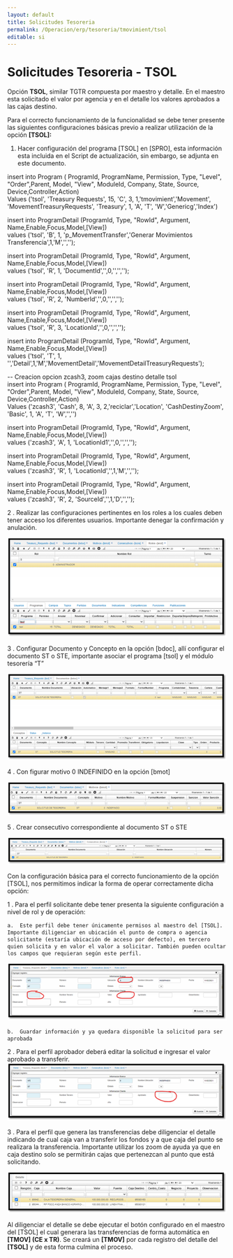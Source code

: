 ```yaml
---
layout: default
title: Solicitudes Tesoreria
permalink: /Operacion/erp/tesoreria/tmovimient/tsol
editable: si
---
```


# Solicitudes Tesoreria - TSOL  

Opción **TSOL**, similar TGTR compuesta por maestro y detalle. En el maestro esta solicitado el valor por agencia y en el detalle los valores aprobados a las cajas destino.  

Para el correcto funcionamiento de la funcionalidad se debe tener presente las siguientes configuraciones básicas previo a realizar utilización de la opción **[TSOL]:**  

1.	Hacer configuración del programa [TSOL] en [SPRO], esta información esta incluida en el Script de actualización, sin embargo, se adjunta en este documento.  

insert into Program ( ProgramId, ProgramName, Permission, Type, "Level", "Order",Parent, Model, "View", ModuleId, Company, State, Source, Device,Controller,Action)  
Values ('tsol', 'Treasury Requests', 15, 'C', 3, 1,'tmovimient','Movement', 'MovementTreasuryRequests', 'Treasury', 1, 'A', 'T', 'W','Genericg','Index')  

insert into ProgramDetail (ProgramId, Type, "RowId", Argument, Name,Enable,Focus,Model,[View])  
values ('tsol', 'B', 1, 'p_MovementTransfer','Generar Movimientos Transferencia',1,'M','','');  

insert into ProgramDetail (ProgramId, Type, "RowId", Argument, Name,Enable,Focus,Model,[View])  
values ('tsol', 'R', 1, 'DocumentId','',0,'','','');  

insert into ProgramDetail (ProgramId, Type, "RowId", Argument, Name,Enable,Focus,Model,[View])  
values ('tsol', 'R', 2, 'NumberId','',0,'','','');  

insert into ProgramDetail (ProgramId, Type, "RowId", Argument, Name,Enable,Focus,Model,[View])  
values ('tsol', 'R', 3, 'LocationId','',0,'','','');  

insert into ProgramDetail (ProgramId, Type, "RowId", Argument, Name,Enable,Focus,Model,[View])  
values ('tsol', 'T', 1, '','Detail',1,'M','MovementDetail','MovementDetailTreasuryRequests');  

-- Creacion opcion zcash3, zoom cajas destino detalle tsol   
insert into Program ( ProgramId, ProgramName, Permission, Type, "Level", "Order",Parent, Model, "View", ModuleId,       Company, State, Source, Device,Controller,Action)  
Values ('zcash3', 'Cash', 8, 'A', 3, 2,'reciclar','Location', 'CashDestinyZoom', 'Basic', 1, 'A', 'T', 'W','','')  

insert into ProgramDetail (ProgramId, Type, "RowId", Argument, Name,Enable,Focus,Model,[View])  
values ('zcash3', 'A', 1, 'LocationId1','',0,'','','');  

insert into ProgramDetail (ProgramId, Type, "RowId", Argument, Name,Enable,Focus,Model,[View])  
values ('zcash3', 'R', 1, 'LocationId','',1,'M','','');  

insert into ProgramDetail (ProgramId, Type, "RowId", Argument, Name,Enable,Focus,Model,[View])  
values ('zcash3', 'R', 2, 'SourceId','',1,'D','','');  

2 . Realizar las configuraciones pertinentes en los roles a los cuales deben tener acceso los diferentes usuarios.  Importante denegar la confirmación y anulación.  

![](srol1.png)  

3 .  Configurar Documento y Concepto en la opción [bdoc], allí configurar el documento ST o STE, importante asociar el programa [tsol] y el módulo tesorería “T”  

![](bdoc1.png)  

4 .	Con figurar motivo 0 INDEFINIDO  en la opción [bmot]  

![](bmot1.png)  

5 .	Crear consecutivo correspondiente al documento ST o STE  

![](bcns1.png)  

Con la configuración básica para el correcto funcionamiento de la opción [TSOL], nos permitimos indicar la forma de operar correctamente dicha opción:  

1 .	Para el perfil solicitante debe tener presenta la siguiente configuración a nivel de rol y de operación:  

	a.	Este perfil debe tener únicamente permisos al maestro del [TSOL].  Importante diligenciar en ubicación el punto de compra o agencia solicitante (estaría ubicación de acceso por defecto), en tercero quien solicita y en valor el valor a solicitar. También pueden ocultar los campos que requieran según este perfil.  
    
![](tsol1.png)  

	b.	Guardar información y ya quedara disponible la solicitud para ser aprobada  
2 .	Para el perfil aprobador deberá editar la solicitud e ingresar el valor aprobado a transferir.  
![](tsol2.png)  


3 .	Para el perfil que genera las transferencias debe diligenciar el detalle indicando de cual caja van a transferir los fondos y a que caja del punto se realizara la transferencia.  Importante utilizar los zoom de ayuda ya que en caja destino solo se permitirán cajas que pertenezcan al punto que está solicitando.  

![](tsol3.png)  

Al diligenciar el detalle se debe ejecutar el botón configurado en el maestro del [TSOL] el cual generara las transferencias de forma automática en **[TMOV] (CE x TR)**.  Se creará un **[TMOV]** por cada registro del detalle del **[TSOL]** y de esta forma culmina el proceso.  










































